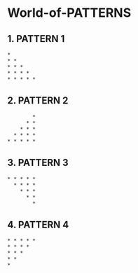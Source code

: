 # World-of-PATTERNS

## 1. PATTERN 1

```
*
* *
* * *
* * * *
* * * * *
```

## 2. PATTERN 2

```
        *
      * *
    * * *
  * * * *
* * * * *
```

## 3. PATTERN 3

```
* * * * *
  * * * *
    * * *
      * *
        *
```

## 4. PATTERN 4

```
* * * * *
* * * *
* * *
* *
*
```
